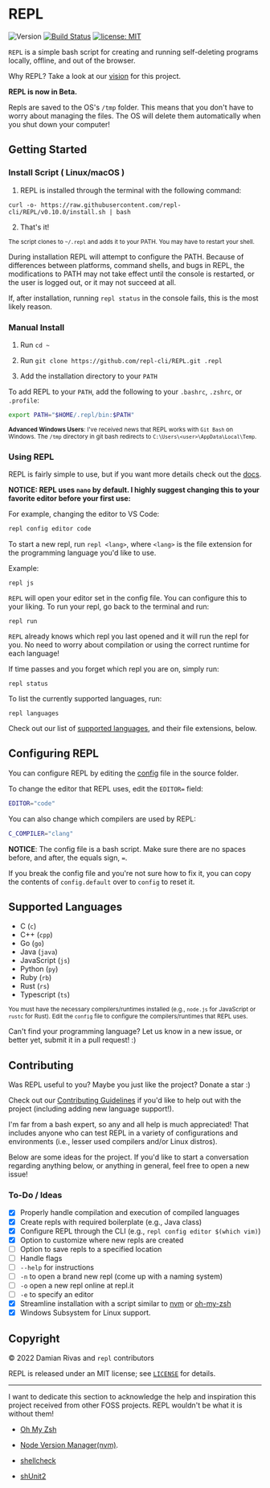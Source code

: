 # REPL

![Version](https://img.shields.io/github/tag/repl-cli/REPL.svg?label=release)
[![Build Status](https://travis-ci.com/repl-cli/REPL.svg?branch=master)](https://travis-ci.com/repl-cli/REPL)
[![license: MIT](https://img.shields.io/badge/license-MIT-blue.svg)](https://opensource.org/licenses/MIT)

`REPL` is a simple bash script for creating and running self-deleting programs locally, offline, and out of the browser.

Why REPL? Take a look at our [vision](VISION.md) for this project.

**REPL is now in Beta.**

Repls are saved to the OS's `/tmp` folder. This means that you don't have to worry about managing the files. The OS will delete them automatically when you shut down your computer!

## Getting Started

### Install Script ( Linux/macOS )

1. REPL is installed through the terminal with the following command:

```
curl -o- https://raw.githubusercontent.com/repl-cli/REPL/v0.10.0/install.sh | bash
```

2. That's it!

<sub>The script clones to `~/.repl` and adds it to your PATH. You may have to restart your shell.</sub>

During installation REPL will attempt to configure the PATH. Because of differences between platforms, command shells, and bugs in REPL, the modifications to PATH may not take effect until the console is restarted, or the user is logged out, or it may not succeed at all.

If, after installation, running `repl status` in the console fails, this is the most likely reason.

### Manual Install

1. Run `cd ~`

2. Run `git clone https://github.com/repl-cli/REPL.git .repl`

3. Add the installation directory to your `PATH`

To add REPL to your `PATH`, add the following to your `.bashrc`, `.zshrc`, or `.profile`:

```bash
export PATH="$HOME/.repl/bin:$PATH"
```

<sub>**Advanced Windows Users**: I've received news that REPL works with `Git Bash` on Windows. The `/tmp` directory in git bash redirects to `C:\Users\<user>\AppData\Local\Temp`.</sub>

### Using REPL

REPL is fairly simple to use, but if you want more details check out the [docs](docs/).

**NOTICE: REPL uses `nano` by default. I highly suggest changing this to your favorite editor before your first use:**

For example, changing the editor to VS Code:

```bash
repl config editor code
```

To start a new repl, run `repl <lang>`, where `<lang>` is the file extension for the programming language you'd like to use.

Example:

```
repl js
```

`REPL` will open your editor set in the config file. You can configure this to your liking. To run your repl, go back to the terminal and run:

```
repl run
```

`REPL` already knows which repl you last opened and it will run the repl for you. No need to worry about compilation or using the correct runtime for each language!

If time passes and you forget which repl you are on, simply run:

```
repl status
```

To list the currently supported languages, run:

```
repl languages
```

Check out our list of [supported languages](#supported-languages), and their file extensions, below.

## Configuring REPL

You can configure REPL by editing the [config](config) file in the source folder.

To change the editor that REPL uses, edit the `EDITOR=` field:

```bash
EDITOR="code"
```

You can also change which compilers are used by REPL:

```bash
C_COMPILER="clang"
```

**NOTICE**: The config file is a bash script. Make sure there are no spaces before, and after, the equals sign, `=`.

If you break the config file and you're not sure how to fix it, you can copy the contents of `config.default` over to `config` to reset it.

## Supported Languages

[//]: # "COMMENT: When editing, the list below must be kept in alphabetical order"

- C (`c`)
- C++ (`cpp`)
- Go (`go`)
- Java (`java`)
- JavaScript (`js`)
- Python (`py`)
- Ruby (`rb`)
- Rust (`rs`)
- Typescript (`ts`)

<sub>You must have the necessary compilers/runtimes installed (e.g., `node.js` for JavaScript or `rustc` for Rust). Edit the `config` file to configure the compilers/runtimes that REPL uses.</sub>

Can't find your programming language? Let us know in a new issue, or better yet, submit it in a pull request! :)

## Contributing

Was REPL useful to you? Maybe you just like the project? Donate a star :)

Check out our [Contributing Guidelines](CONTRIBUTING.md) if you'd like to help out with the project (including adding new language support!).

I'm far from a bash expert, so any and all help is much appreciated! That includes anyone who can test REPL in a variety of configurations and environments (i.e., lesser used compilers and/or Linux distros).

Below are some ideas for the project. If you'd like to start a conversation regarding anything below, or anything in general, feel free to open a new issue!

### To-Do / Ideas

- [x] Properly handle compilation and execution of compiled languages
- [x] Create repls with required boilerplate (e.g., Java class)
- [x] Configure REPL through the CLI (e.g., `repl config editor $(which vim)`)
- [x] Option to customize where new repls are created
- [ ] Option to save repls to a specified location
- [ ] Handle flags
- [ ] `--help` for instructions
- [ ] `-n` to open a brand new repl (come up with a naming system)
- [ ] `-o` open a new repl online at repl.it
- [ ] `-e` to specify an editor
- [x] Streamline installation with a script similar to [nvm](https://github.com/creationix/nvm) or [oh-my-zsh](https://github.com/robbyrussell/oh-my-zsh)
- [x] Windows Subsystem for Linux support.

## Copyright

© 2022 Damian Rivas and `repl` contributors

REPL is released under an MIT license; see [`LICENSE`](LICENSE) for details.

---

I want to dedicate this section to acknowledge the help and inspiration this project received from other FOSS projects. REPL wouldn't be what it is without them!

- [Oh My Zsh](https://github.com/robbyrussell/oh-my-zsh)

- [Node Version Manager(nvm)](https://github.com/creationix/nvm).

- [shellcheck](https://www.shellcheck.net/)

- [shUnit2](https://github.com/kward/shunit2/)
